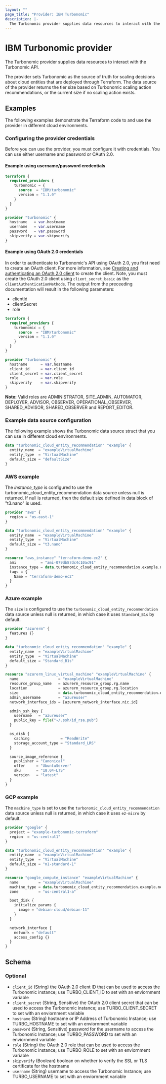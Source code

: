 ```yaml
---
layout: ""
page_title: "Provider: IBM Turbonomic"
description: |-
  The Turbonomic provider supplies data resources to interact with the Turbonomic API.
---
```


# IBM Turbonomic provider

The Turbonomic provider supplies data resources to interact with the Turbonomic API.

The provider sets Turbonomic as the source of truth for scaling decisions about cloud
entities that are deployed through Terraform. The data source of the provider returns
the tier size based on Turbonomic scaling action recommendations, or the current size
if no scaling action exists.

## Examples

The following examples demonstrate the Terraform code to and use the provider in different cloud environments.

### Configuring the provider credentials

Before you can use the provider, you must configure it with credentials.  You can use either username and password or OAuth 2.0.

#### Example using username/password credentials

```terraform
terraform {
  required_providers {
    turbonomic = {
      source  = "IBM/turbonomic"
      version = "1.1.0"
    }
  }
}

provider "turbonomic" {
  hostname   = var.hostname
  username   = var.username
  password   = var.password
  skipverify = var.skipverify
}
```

#### Example using OAuth 2.0 credentials

In order to authenticate to Turbonomic's API using OAuth 2.0, you first need to create an OAuth client.
For more information, see [Creating and authenticating an OAuth 2.0 client](https://www.ibm.com/docs/en/tarm/8.15.0?topic=cookbook-authenticating-oauth-20-clients-api#cookbook_administration_oauth_authentication__title__4)
to create the client.  Note, you must create the OAuth 2.0 client using `client_secret_basic` as the `clientAuthenticationMethods`. The output from the preceeding documentation will result in the following parameters:
- clientId
- clientSecret
- role

```terraform
terraform {
  required_providers {
    turbonomic = {
      source  = "IBM/turbonomic"
      version = "1.1.0"
    }
  }
}

provider "turbonomic" {
  hostname      = var.hostname
  client_id     = var.client_id
  client_secret = var.client_secret
  role          = var.role
  skipverify    = var.skipverify
}
```

**Note:** Valid roles are ADMINISTRATOR, SITE_ADMIN, AUTOMATOR, DEPLOYER, ADVISOR, OBSERVER, OPERATIONAL_OBSERVER, SHARED_ADVISOR, SHARED_OBSERVER and REPORT_EDITOR.

### Example data source configuration

The following example shows the Turbonomic data source struct that you can use in different cloud environments.

```terraform
data "turbonomic_cloud_entity_recommendation" "example" {
  entity_name  = "exampleVirtualMachine"
  entity_type  = "VirtualMachine"
  default_size = "defaultSize"
}
```

### AWS example

The _instance_type_ is configured to use the turbonomic_cloud_entity_recommendation data source unless
null is returned.  If null is returned, then the default size defined in data block of "t3.nano" is used.

```terraform
provider "aws" {
  region = "us-east-1"
}

data "turbonomic_cloud_entity_recommendation" "example" {
  entity_name  = "exampleVirtualMachine"
  entity_type  = "VirtualMachine"
  default_size = "t3.nano"
}

resource "aws_instance" "terraform-demo-ec2" {
  ami           = "ami-079db87dc4c10ac91"
  instance_type = data.turbonomic_cloud_entity_recommendation.example.new_instance_type
  tags = {
    Name = "terraform-demo-ec2"
  }
}
```

### Azure example

The `size` is configured to use the `turbonomic_cloud_entity_recommendation` data source unless null is
returned, in which case it uses `Standard_B1s` by default.

```terraform
provider "azurerm" {
  features {}
}

data "turbonomic_cloud_entity_recommendation" "example" {
  entity_name  = "exampleVirtualMachine"
  entity_type  = "VirtualMachine"
  default_size = "Standard_B1s"
}

resource "azurerm_linux_virtual_machine" "exampleVirtualMachine" {
  name                  = "exampleVirtualMachine"
  resource_group_name   = azurerm_resource_group.rg.name
  location              = azurerm_resource_group.rg.location
  size                  = data.turbonomic_cloud_entity_recommendation.example.new_instance_type
  admin_username        = "azureuser"
  network_interface_ids = [azurerm_network_interface.nic.id]

  admin_ssh_key {
    username   = "azureuser"
    public_key = file("~/.ssh/id_rsa.pub")
  }

  os_disk {
    caching              = "ReadWrite"
    storage_account_type = "Standard_LRS"
  }

  source_image_reference {
    publisher = "Canonical"
    offer     = "UbuntuServer"
    sku       = "18.04-LTS"
    version   = "latest"
  }
}
```

### GCP example

The `machine_type` is set to use the `turbonomic_cloud_entity_recommendation` data source unless null is returned, in which case it uses `e2-micro` by default.

```terraform
provider "google" {
  project = "example-turbonomic-terraform"
  region  = "us-central1"
}

data "turbonomic_cloud_entity_recommendation" "example" {
  entity_name  = "exampleVirtualMachine"
  entity_type  = "VirtualMachine"
  default_size = "n1-standard-1"
}

resource "google_compute_instance" "exampleVirtualMachine" {
  name         = "exampleVirtualMachine"
  machine_type = data.turbonomic_cloud_entity_recommendation.example.new_instance_type
  zone         = "us-central1-a"

  boot_disk {
    initialize_params {
      image = "debian-cloud/debian-11"
    }
  }

  network_interface {
    network = "default"
    access_config {}
  }
}
```

<!-- schema generated by tfplugindocs -->
## Schema

### Optional

- `client_id` (String) the OAuth 2.0 client ID that can be used to access the Turbonomic instance; use TURBO_CLIENT_ID to set with an enviornment variable
- `client_secret` (String, Sensitive) the OAuth 2.0 client secret that can be used to access the Turbonomic instance; use TURBO_CLIENT_SECRET to set with an enviornment variable
- `hostname` (String) hostname or IP Address of Turbonomic Instance; use TURBO_HOSTNAME to set with an enviornment variable
- `password` (String, Sensitive) password for the username to access the Turbonomic Instance; use TURBO_PASSWORD to set with an enviornment variable
- `role` (String) the OAuth 2.0 role that can be used to access the Turbonomic instance; use TURBO_ROLE to set with an enviornment variable
- `skipverify` (Boolean) boolean on whether to verify the SSL or TLS certificate for the hostname
- `username` (String) username to access the Turbonomic Instance; use TURBO_USERNAME to set with an enviornment variable
